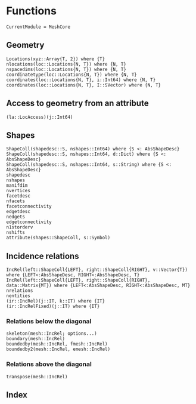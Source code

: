 # Functions

```@meta
CurrentModule = MeshCore
```

## Geometry

```@docs
Locations(xyz::Array{T, 2}) where {T}
nlocations(loc::Locations{N, T}) where {N, T}
nspacedims(loc::Locations{N, T}) where {N, T}
coordinatetype(loc::Locations{N, T}) where {N, T}
coordinates(loc::Locations{N, T}, i::Int64) where {N, T}
coordinates(loc::Locations{N, T}, I::SVector) where {N, T}
```

## Access to geometry from an attribute


```@docs
(la::LocAccess)(j::Int64)
```

## Shapes

```@docs
ShapeColl(shapedesc::S, nshapes::Int64) where {S <: AbsShapeDesc}
ShapeColl(shapedesc::S, nshapes::Int64, d::Dict) where {S <: AbsShapeDesc}
ShapeColl(shapedesc::S, nshapes::Int64, s::String) where {S <: AbsShapeDesc}
shapedesc
nshapes
manifdim
nvertices
facetdesc
nfacets
facetconnectivity
edgetdesc
nedgets
edgetconnectivity
n1storderv
nshifts
attribute(shapes::ShapeColl, s::Symbol)
```

## Incidence relations

```@docs
IncRel(left::ShapeColl{LEFT}, right::ShapeColl{RIGHT}, v::Vector{T}) where {LEFT<:AbsShapeDesc, RIGHT<:AbsShapeDesc, T}
IncRel(left::ShapeColl{LEFT}, right::ShapeColl{RIGHT}, data::Matrix{MT}) where {LEFT<:AbsShapeDesc, RIGHT<:AbsShapeDesc, MT}
nrelations
nentities
(ir::IncRel)(j::IT, k::IT) where {IT}
(ir::IncRelFixed)(j::IT) where {IT}
```

### Relations below the diagonal

```@docs
skeleton(mesh::IncRel; options...)
boundary(mesh::IncRel)
boundedby(mesh::IncRel, fmesh::IncRel)
boundedby2(mesh::IncRel, emesh::IncRel)
```

### Relations above the diagonal

```@docs
transpose(mesh::IncRel)
```

## Index

```@index
```
